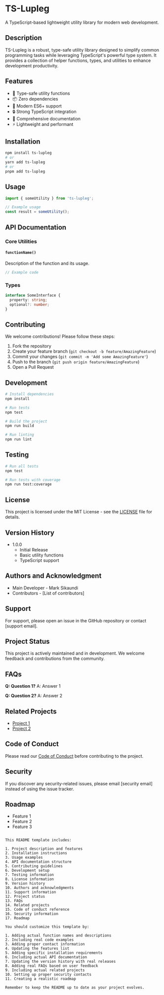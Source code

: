 # TS-Lupleg

A TypeScript-based lightweight utility library for modern web development.

## Description

TS-Lupleg is a robust, type-safe utility library designed to simplify common programming tasks while leveraging TypeScript's powerful type system. It provides a collection of helper functions, types, and utilities to enhance development productivity.

## Features

- 🚀 Type-safe utility functions
- 📦 Zero dependencies
- 🎯 Modern ES6+ support
- 🔒 Strong TypeScript integration
- 📝 Comprehensive documentation
- ⚡ Lightweight and performant

## Installation

```bash
npm install ts-lupleg
# or
yarn add ts-lupleg
# or
pnpm add ts-lupleg
```

## Usage

```typescript
import { someUtility } from 'ts-lupleg';

// Example usage
const result = someUtility();
```

## API Documentation

### Core Utilities

#### `functionName()`
Description of the function and its usage.

```typescript
// Example code
```

### Types

```typescript
interface SomeInterface {
  property: string;
  optional?: number;
}
```

## Contributing

We welcome contributions! Please follow these steps:

1. Fork the repository
2. Create your feature branch (`git checkout -b feature/AmazingFeature`)
3. Commit your changes (`git commit -m 'Add some AmazingFeature'`)
4. Push to the branch (`git push origin feature/AmazingFeature`)
5. Open a Pull Request

## Development

```bash
# Install dependencies
npm install

# Run tests
npm test

# Build the project
npm run build

# Run linting
npm run lint
```

## Testing

```bash
# Run all tests
npm test

# Run tests with coverage
npm run test:coverage
```

## License

This project is licensed under the MIT License - see the [LICENSE](LICENSE) file for details.

## Version History

- 1.0.0
  - Initial Release
  - Basic utility functions
  - TypeScript support

## Authors and Acknowledgment

- Main Developer - Mark Sikaundi
- Contributors - [List of contributors]

## Support

For support, please open an issue in the GitHub repository or contact [support email].

## Project Status

This project is actively maintained and in development. We welcome feedback and contributions from the community.

## FAQs

**Q: Question 1?**
A: Answer 1

**Q: Question 2?**
A: Answer 2

## Related Projects

- [Project 1](link)
- [Project 2](link)

## Code of Conduct

Please read our [Code of Conduct](CODE_OF_CONDUCT.md) before contributing to the project.

## Security

If you discover any security-related issues, please email [security email] instead of using the issue tracker.

## Roadmap

- Feature 1
- Feature 2
- Feature 3

```

This README template includes:

1. Project description and features
2. Installation instructions
3. Usage examples
4. API documentation structure
5. Contributing guidelines
6. Development setup
7. Testing information
8. License information
9. Version history
10. Authors and acknowledgments
11. Support information
12. Project status
13. FAQs
14. Related projects
15. Code of conduct reference
16. Security information
17. Roadmap

You should customize this template by:

1. Adding actual function names and descriptions
2. Including real code examples
3. Adding proper contact information
4. Updating the features list
5. Adding specific installation requirements
6. Including actual API documentation
7. Updating the version history with real releases
8. Adding real FAQs based on user feedback
9. Including actual related projects
10. Setting up proper security contacts
11. Creating a realistic roadmap

Remember to keep the README up to date as your project evolves.
